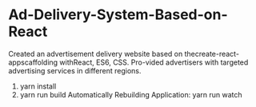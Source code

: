 # Ad-Delivery-System-Based-on-React
Created an advertisement delivery website based on thecreate-react-appscaffolding withReact, ES6, CSS. Pro-vided advertisers with targeted advertising services in different regions.

1. yarn install
2. yarn run build
Automatically Rebuilding Application: yarn run watch

